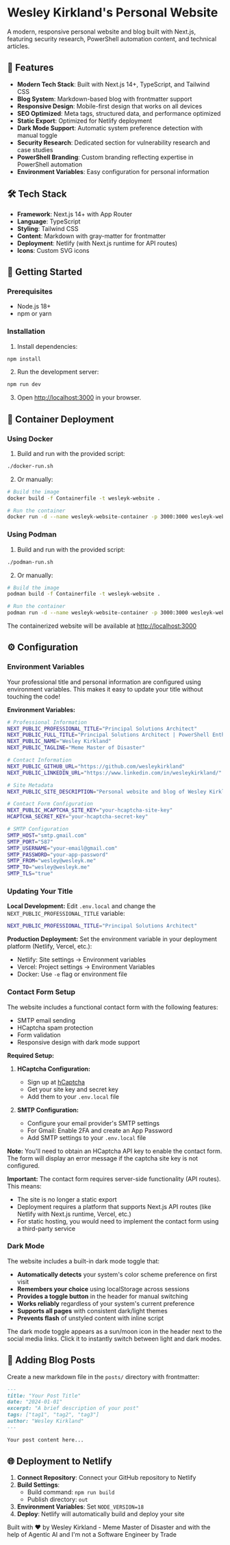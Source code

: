 # Wesley Kirkland's Personal Website

A modern, responsive personal website and blog built with Next.js, featuring security research, PowerShell automation content, and technical articles.

## 🚀 Features

- **Modern Tech Stack**: Built with Next.js 14+, TypeScript, and Tailwind CSS
- **Blog System**: Markdown-based blog with frontmatter support
- **Responsive Design**: Mobile-first design that works on all devices
- **SEO Optimized**: Meta tags, structured data, and performance optimized
- **Static Export**: Optimized for Netlify deployment
- **Dark Mode Support**: Automatic system preference detection with manual toggle
- **Security Research**: Dedicated section for vulnerability research and case studies
- **PowerShell Branding**: Custom branding reflecting expertise in PowerShell automation
- **Environment Variables**: Easy configuration for personal information

## 🛠️ Tech Stack

- **Framework**: Next.js 14+ with App Router
- **Language**: TypeScript
- **Styling**: Tailwind CSS
- **Content**: Markdown with gray-matter for frontmatter
- **Deployment**: Netlify (with Next.js runtime for API routes)
- **Icons**: Custom SVG icons

## 🚀 Getting Started

### Prerequisites

- Node.js 18+
- npm or yarn

### Installation

1. Install dependencies:
```bash
npm install
```

2. Run the development server:
```bash
npm run dev
```

3. Open [http://localhost:3000](http://localhost:3000) in your browser.

## 🐳 Container Deployment

### Using Docker

1. Build and run with the provided script:
```bash
./docker-run.sh
```

2. Or manually:
```bash
# Build the image
docker build -f Containerfile -t wesleyk-website .

# Run the container
docker run -d --name wesleyk-website-container -p 3000:3000 wesleyk-website
```

### Using Podman

1. Build and run with the provided script:
```bash
./podman-run.sh
```

2. Or manually:
```bash
# Build the image
podman build -f Containerfile -t wesleyk-website .

# Run the container
podman run -d --name wesleyk-website-container -p 3000:3000 wesleyk-website
```

The containerized website will be available at [http://localhost:3000](http://localhost:3000)

## ⚙️ Configuration

### Environment Variables

Your professional title and personal information are configured using environment variables. This makes it easy to update your title without touching the code!

**Environment Variables:**
```bash
# Professional Information
NEXT_PUBLIC_PROFESSIONAL_TITLE="Principal Solutions Architect"
NEXT_PUBLIC_FULL_TITLE="Principal Solutions Architect | PowerShell Enthusiast | Security Researcher"
NEXT_PUBLIC_NAME="Wesley Kirkland"
NEXT_PUBLIC_TAGLINE="Meme Master of Disaster"

# Contact Information
NEXT_PUBLIC_GITHUB_URL="https://github.com/wesleykirkland"
NEXT_PUBLIC_LINKEDIN_URL="https://www.linkedin.com/in/wesleykirkland/"

# Site Metadata
NEXT_PUBLIC_SITE_DESCRIPTION="Personal website and blog of Wesley Kirkland - Principal Solutions Architect specializing in PowerShell, O365, Azure, and Security Research"

# Contact Form Configuration
NEXT_PUBLIC_HCAPTCHA_SITE_KEY="your-hcaptcha-site-key"
HCAPTCHA_SECRET_KEY="your-hcaptcha-secret-key"

# SMTP Configuration
SMTP_HOST="smtp.gmail.com"
SMTP_PORT="587"
SMTP_USERNAME="your-email@gmail.com"
SMTP_PASSWORD="your-app-password"
SMTP_FROM="wesley@wesleyk.me"
SMTP_TO="wesley@wesleyk.me"
SMTP_TLS="true"
```

### Updating Your Title

**Local Development:**
Edit `.env.local` and change the `NEXT_PUBLIC_PROFESSIONAL_TITLE` variable:
```bash
NEXT_PUBLIC_PROFESSIONAL_TITLE="Principal Solutions Architect"
```

**Production Deployment:**
Set the environment variable in your deployment platform (Netlify, Vercel, etc.):
- Netlify: Site settings → Environment variables
- Vercel: Project settings → Environment Variables
- Docker: Use `-e` flag or environment file

### Contact Form Setup

The website includes a functional contact form with the following features:
- SMTP email sending
- HCaptcha spam protection
- Form validation
- Responsive design with dark mode support

**Required Setup:**

1. **HCaptcha Configuration:**
   - Sign up at [hCaptcha](https://www.hcaptcha.com/)
   - Get your site key and secret key
   - Add them to your `.env.local` file

2. **SMTP Configuration:**
   - Configure your email provider's SMTP settings
   - For Gmail: Enable 2FA and create an App Password
   - Add SMTP settings to your `.env.local` file

**Note:** You'll need to obtain an HCaptcha API key to enable the contact form. The form will display an error message if the captcha site key is not configured.

**Important:** The contact form requires server-side functionality (API routes). This means:
- The site is no longer a static export
- Deployment requires a platform that supports Next.js API routes (like Netlify with Next.js runtime, Vercel, etc.)
- For static hosting, you would need to implement the contact form using a third-party service

### Dark Mode

The website includes a built-in dark mode toggle that:
- **Automatically detects** your system's color scheme preference on first visit
- **Remembers your choice** using localStorage across sessions
- **Provides a toggle button** in the header for manual switching
- **Works reliably** regardless of your system's current preference
- **Supports all pages** with consistent dark/light themes
- **Prevents flash** of unstyled content with inline script

The dark mode toggle appears as a sun/moon icon in the header next to the social media links. Click it to instantly switch between light and dark modes.

## 📝 Adding Blog Posts

Create a new markdown file in the `posts/` directory with frontmatter:

```markdown
---
title: "Your Post Title"
date: "2024-01-01"
excerpt: "A brief description of your post"
tags: ["tag1", "tag2", "tag3"]
author: "Wesley Kirkland"
---

Your post content here...
```

## 🌐 Deployment to Netlify

1. **Connect Repository**: Connect your GitHub repository to Netlify
2. **Build Settings**:
   - Build command: `npm run build`
   - Publish directory: `out`
3. **Environment Variables**: Set `NODE_VERSION=18`
4. **Deploy**: Netlify will automatically build and deploy your site

Built with ❤️ by Wesley Kirkland - Meme Master of Disaster and with the help of Agentic AI and I'm not a Software Engineer by Trade
